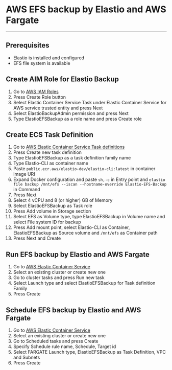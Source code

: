# AWS EFS backup by Elastio and AWS Fargate

---

## Prerequisites
 - Elastio is installed and configured
 - EFS file system is available


## Create AIM Role for Elastio Backup

1. Go to [AWS IAM Roles](https://console.aws.amazon.com/iamv2/home#/roles)
2. Press Create Role button
3. Select Elastic Container Service Task under Elastic Container Service for AWS service trusted entity and press Next
4. Select ElastioBackupAdmin permission and press Next
5. Type ElastioEFSBackup as a role name and press Create role

## Create ECS Task Definition

1. Go to [AWS Elastic Container Service Task definitions](https://console.aws.amazon.com/ecs/v2/task-definitions)
2. Press Create new task definition
3. Type ElastioEFSBackup as a task definition family name
4. Type Elastio-CLI as container name
5. Paste `public.ecr.aws/elastio-dev/elastio-cli:latest` in container image URI
6. Expand Docker configuration and paste `sh,-c` in Entry point and `elastio file backup /mnt/efs --iscan --hostname-override Elastio-EFS-Backup` in Command
7. Press Next
8. Select 4 vCPU and 8 (or higher) GB of Memory
9. Select ElastioEFSBackup as Task role
10. Press Add volume in Storage section
11. Select EFS as Volume type, type ElastioEFSBackup in Volume name and select File system ID for backup
12. Press Add mount point, select Elastio-CLI as Container, ElastioEFSBackup as Source volume and `/mnt/efs` as Container path
13. Press Next and Create

## Run EFS backup by Elastio and AWS Fargate

1. Go to [AWS Elastic Container Service](https://console.aws.amazon.com/ecs/v2/)
2. Select an existing cluster or create new one
3. Go to cluster tasks and press Run new task
4. Select Launch type and select ElastioEFSBackup for Task definition Family
5. Press Create

## Schedule EFS backup by Elastio and AWS Fargate

1. Go to [AWS Elastic Container Service](https://console.aws.amazon.com/ecs/v2/)
2. Select an existing cluster or create new one
3. Go to Scheduled tasks and press Create
4. Specify Schedule rule name, Schedule, Target id
5. Select FARGATE Launch type, ElastioEFSBackup as Task Definition, VPC and Subnets
6. Press Create